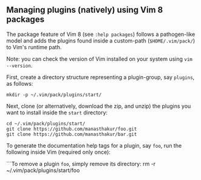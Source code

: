 
## Managing plugins (natively) using Vim 8 packages

[](https://gist.github.com/manasthakur/ab4cf8d32a28ea38271ac0d07373bb53#managing-plugins-natively-using-vim-8-packages)

The package feature of Vim 8 (see `:help packages`) follows a pathogen-like model and adds the plugins found inside a custom-path (`$HOME/.vim/pack/`) to Vim's runtime path.

Note: you can check the version of Vim installed on your system using `vim --version`.

First, create a directory structure representing a plugin-group, say `plugins`, as follows:

```
mkdir -p ~/.vim/pack/plugins/start/ 
```

Next, clone (or alternatively, download the zip, and unzip) the plugins you want to install inside the `start` directory:

```
cd ~/.vim/pack/plugins/start/
git clone https://github.com/manasthakur/foo.git
git clone https://github.com/manasthakur/bar.git
```
To generate the documentation help tags for a plugin, say `foo`, run the following inside Vim (required only once):

```To remove a plugin `foo`, simply remove its directory:
rm -r ~/.vim/pack/plugins/start/foo

